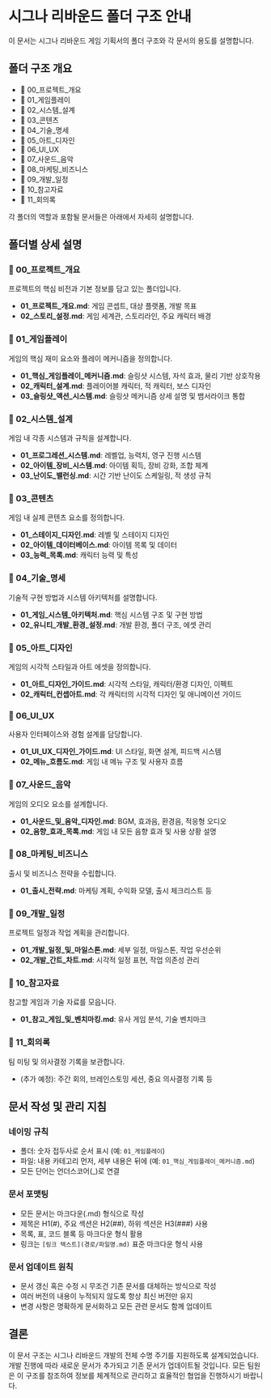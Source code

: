 # 시그나 리바운드 폴더 구조 안내

이 문서는 시그나 리바운드 게임 기획서의 폴더 구조와 각 문서의 용도를 설명합니다.

## 폴더 구조 개요
- 📁 00_프로젝트_개요
- 📁 01_게임플레이
- 📁 02_시스템_설계
- 📁 03_콘텐츠
- 📁 04_기술_명세
- 📁 05_아트_디자인
- 📁 06_UI_UX
- 📁 07_사운드_음악
- 📁 08_마케팅_비즈니스
- 📁 09_개발_일정
- 📁 10_참고자료
- 📁 11_회의록

각 폴더의 역할과 포함될 문서들은 아래에서 자세히 설명합니다.

## 폴더별 상세 설명

### 📁 00_프로젝트_개요
프로젝트의 핵심 비전과 기본 정보를 담고 있는 폴더입니다.
- **01_프로젝트_개요.md**: 게임 콘셉트, 대상 플랫폼, 개발 목표
- **02_스토리_설정.md**: 게임 세계관, 스토리라인, 주요 캐릭터 배경

### 📁 01_게임플레이
게임의 핵심 재미 요소와 플레이 메커니즘을 정의합니다.
- **01_핵심_게임플레이_메커니즘.md**: 슬링샷 시스템, 자석 효과, 물리 기반 상호작용
- **02_캐릭터_설계.md**: 플레이어블 캐릭터, 적 캐릭터, 보스 디자인
- **03_슬링샷_액션_시스템.md**: 슬링샷 메커니즘 상세 설명 및 뱀서라이크 통합

### 📁 02_시스템_설계
게임 내 각종 시스템과 규칙을 설계합니다.
- **01_프로그레션_시스템.md**: 레벨업, 능력치, 영구 진행 시스템
- **02_아이템_장비_시스템.md**: 아이템 획득, 장비 강화, 조합 체계
- **03_난이도_밸런싱.md**: 시간 기반 난이도 스케일링, 적 생성 규칙

### 📁 03_콘텐츠
게임 내 실제 콘텐츠 요소를 정의합니다.
- **01_스테이지_디자인.md**: 레벨 및 스테이지 디자인
- **02_아이템_데이터베이스.md**: 아이템 목록 및 데이터
- **03_능력_목록.md**: 캐릭터 능력 및 특성

### 📁 04_기술_명세
기술적 구현 방법과 시스템 아키텍처를 설명합니다.
- **01_게임_시스템_아키텍처.md**: 핵심 시스템 구조 및 구현 방법
- **02_유니티_개발_환경_설정.md**: 개발 환경, 폴더 구조, 에셋 관리

### 📁 05_아트_디자인
게임의 시각적 스타일과 아트 에셋을 정의합니다.
- **01_아트_디자인_가이드.md**: 시각적 스타일, 캐릭터/환경 디자인, 이펙트
- **02_캐릭터_컨셉아트.md**: 각 캐릭터의 시각적 디자인 및 애니메이션 가이드

### 📁 06_UI_UX
사용자 인터페이스와 경험 설계를 담당합니다.
- **01_UI_UX_디자인_가이드.md**: UI 스타일, 화면 설계, 피드백 시스템
- **02_메뉴_흐름도.md**: 게임 내 메뉴 구조 및 사용자 흐름

### 📁 07_사운드_음악
게임의 오디오 요소를 설계합니다.
- **01_사운드_및_음악_디자인.md**: BGM, 효과음, 환경음, 적응형 오디오
- **02_음향_효과_목록.md**: 게임 내 모든 음향 효과 및 사용 상황 설명

### 📁 08_마케팅_비즈니스
출시 및 비즈니스 전략을 수립합니다.
- **01_출시_전략.md**: 마케팅 계획, 수익화 모델, 출시 체크리스트 등

### 📁 09_개발_일정
프로젝트 일정과 작업 계획을 관리합니다.
- **01_개발_일정_및_마일스톤.md**: 세부 일정, 마일스톤, 작업 우선순위
- **02_개발_간트_차트.md**: 시각적 일정 표현, 작업 의존성 관리

### 📁 10_참고자료
참고할 게임과 기술 자료를 모읍니다.
- **01_참고_게임_및_벤치마킹.md**: 유사 게임 분석, 기술 벤치마크

### 📁 11_회의록
팀 미팅 및 의사결정 기록을 보관합니다.
- (추가 예정): 주간 회의, 브레인스토밍 세션, 중요 의사결정 기록 등

## 문서 작성 및 관리 지침

### 네이밍 규칙
- 폴더: 숫자 접두사로 순서 표시 (예: `01_게임플레이`)
- 파일: 내용 카테고리 먼저, 세부 내용은 뒤에 (예: `01_핵심_게임플레이_메커니즘.md`)
- 모든 단어는 언더스코어(_)로 연결

### 문서 포맷팅
- 모든 문서는 마크다운(.md) 형식으로 작성
- 제목은 H1(#), 주요 섹션은 H2(##), 하위 섹션은 H3(###) 사용
- 목록, 표, 코드 블록 등 마크다운 형식 활용
- 링크는 `[링크 텍스트](경로/파일명.md)` 표준 마크다운 형식 사용

### 문서 업데이트 원칙
- 문서 갱신 혹은 수정 시 무조건 기존 문서를 대체하는 방식으로 작성
- 여러 버전의 내용이 누적되지 않도록 항상 최신 버전만 유지
- 변경 사항은 명확하게 문서화하고 모든 관련 문서도 함께 업데이트

## 결론
이 문서 구조는 시그나 리바운드 개발의 전체 수명 주기를 지원하도록 설계되었습니다. 개발 진행에 따라 새로운 문서가 추가되고 기존 문서가 업데이트될 것입니다. 모든 팀원은 이 구조를 참조하여 정보를 체계적으로 관리하고 효율적인 협업을 진행하시기 바랍니다.
